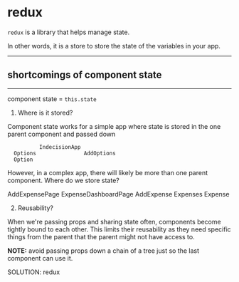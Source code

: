 # redux

`redux` is a library that helps manage state.  

In other words, it is a store to store the state of the variables in your app.

----------------------------------
## shortcomings of component state
----------------------------------
component state = `this.state`

1. Where is it stored?

Component state works for a simple app where state is stored in the one parent component and passed down

              IndecisionApp
      Options               AddOptions
      Option

However, in a complex app, there will likely be more than one parent component.  Where do we store state?

AddExpensePage            ExpenseDashboardPage
AddExpense                    Expenses
                              Expense

2. Reusability?

When we're passing props and sharing state often, components become tightly bound to each other.  This limits their reusability as they need specific things from the parent that the parent might not have access to.

**NOTE:** avoid passing props down a chain of a tree just so the last component can use it.

SOLUTION: redux

